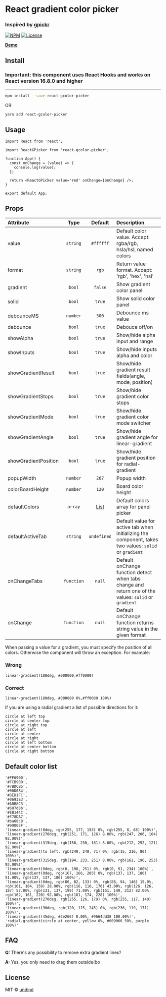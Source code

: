 # React gradient color picker

### Inspired by [gpickr](https://github.com/Simonwep/gpickr)

[![NPM](https://img.shields.io/npm/v/react-gcolor-picker.svg)](https://www.npmjs.com/package/react-gcolor-picker) [![License](https://img.shields.io/npm/l/react-gcolor-picker.svg)](https://github.com/undind/react-gcolor-picker/blob/main/LICENSE)

**[Demo](https://undind.github.io/react-gcolor-picker/)**

## Install

### **Important: this component uses React Hooks and works on React version 16.8.0 and higher**

---

```bash
npm install --save react-gcolor-picker
```

OR

```bash
yarn add react-gcolor-picker
```

## Usage

```tsx
import React from 'react';

import ReactGPicker from 'react-gcolor-picker';

function App() {
  const onChange = (value) => {
    console.log(value);
  };

  return <ReactGPicker value='red' onChange={onChange} />;
}

export default App;
```

## Props

| Attribute            |    Type    |           Default           | Description                                                                                           |
| :------------------- | :--------: | :-------------------------: | :---------------------------------------------------------------------------------------------------- |
| value                |  `string`  |          `#ffffff`          | Default color value. Accept: rgba/rgb, hsla/hsl, named colors                                         |
| format               |  `string`  |            `rgb`            | Return value format. Accept: 'rgb', 'hex', 'hsl'                                                      |
| gradient             |   `bool`   |           `false`           | Show gradient color panel                                                                             |
| solid                |   `bool`   |           `true`            | Show solid color panel                                                                                |
| debounceMS           |  `number`  |            `300`            | Debounce ms value                                                                                     |
| debounce             |   `bool`   |           `true`            | Debouce off/on                                                                                        |
| showAlpha            |   `bool`   |           `true`            | Show/hide alpha input and range                                                                       |
| showInputs           |   `bool`   |           `true`            | Show/hide inputs alpha and color                                                                      |
| showGradientResult   |   `bool`   |           `true`            | Show/hide gradient result fields(angle, mode, position)                                               |
| showGradientStops    |   `bool`   |           `true`            | Show/hide gradient color stops                                                                        |
| showGradientMode     |   `bool`   |           `true`            | Show/hide gradient color mode switcher                                                                |
| showGradientAngle    |   `bool`   |           `true`            | Show/hide gradient angle for linear-gradient                                                          |
| showGradientPosition |   `bool`   |           `true`            | Show/hide gradient position for radial-gradient                                                       |
| popupWidth           |  `number`  |            `267`            | Popup width                                                                                           |
| colorBoardHeight     |  `number`  |            `120`            | Board color height                                                                                    |
| defaultColors        |  `array`   | [List](#default-color-list) | Default colors array for panel picker                                                                 |
| defaultActiveTab     |  `string`  |         `undefined`         | Default value for active tab when initializing the component, takes two values: `solid` or `gradient` |
| onChangeTabs         | `function` |           `null`            | Default onChange function detect when tabs change and return one of the values: `solid` or `gradient` |
| onChange             | `function` |           `null`            | Default onChange function returns string value in the given format                                    |

When passing a value for a gradient, you must specify the position of all colors. Otherwise the component will throw an exception.
For example:

### Wrong

```
linear-gradient(180deg, #000000,#ff0000)
```

### Correct

```
linear-gradient(180deg, #000000 0%,#ff0000 100%)
```

If you are using a radial gradient a list of possible directions for it:

```
circle at left top
circle at center top
circle at right top
circle at left
circle at center
circle at right
circle at left bottom
circle at center bottom
circle at right bottom
```

## Default color list

```
'#FF6900',
'#FCB900',
'#7BDCB5',
'#00D084',
'#8ED1FC',
'#0693E3',
'#ABB8C3',
'#607d8b',
'#EB144C',
'#F78DA7',
'#ba68c8',
'#9900EF',
'linear-gradient(0deg, rgb(255, 177, 153) 0%, rgb(255, 8, 68) 100%)',
'linear-gradient(270deg, rgb(251, 171, 126) 8.00%, rgb(247, 206, 104) 92.00%)',
'linear-gradient(315deg, rgb(150, 230, 161) 8.00%, rgb(212, 252, 121) 92.00%)',
'linear-gradient(to left, rgb(249, 240, 71) 0%, rgb(15, 216, 80) 100%)',
'linear-gradient(315deg, rgb(194, 233, 251) 8.00%, rgb(161, 196, 253) 92.00%)',
'linear-gradient(0deg, rgb(0, 198, 251) 0%, rgb(0, 91, 234) 100%)',
'linear-gradient(0deg, rgb(167, 166, 203) 0%, rgb(137, 137, 186) 51.00%, rgb(137, 137, 186) 100%)',
'linear-gradient(0deg, rgb(80, 82, 133) 0%, rgb(88, 94, 146) 15.0%, rgb(101, 104, 159) 28.00%, rgb(116, 116, 176) 43.00%, rgb(126, 126, 187) 57.00%, rgb(131, 137, 199) 71.00%, rgb(151, 149, 212) 82.00%, rgb(162, 161, 220) 92.00%, rgb(181, 174, 228) 100%)',
'linear-gradient(270deg, rgb(255, 126, 179) 0%, rgb(255, 117, 140) 100%)',
'linear-gradient(90deg, rgb(120, 115, 245) 0%, rgb(236, 119, 171) 100%)',
'linear-gradient(45deg, #2e266f 0.00%, #9664dd38 100.00%)',
'radial-gradient(circle at center, yellow 0%, #009966 50%, purple 100%)'
```

## FAQ

**Q:** There's any possibility to remove extra gradient lines?

**A:** Yes, you only need to drag them outside(bo

## License

MIT © [undind](https://github.com/undind)
